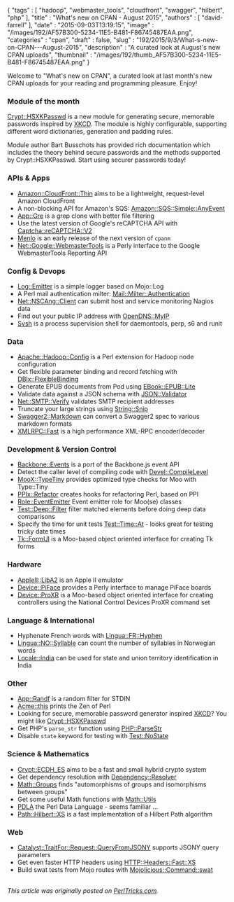 {
   "tags" : [
      "hadoop",
      "webmaster_tools",
      "cloudfront",
      "swagger",
      "hilbert",
      "php"
   ],
   "title" : "What's new on CPAN - August 2015",
   "authors" : [
      "david-farrell"
   ],
   "date" : "2015-09-03T13:19:15",
   "image" : "/images/192/AF57B300-5234-11E5-B481-F86745487EAA.png",
   "categories" : "cpan",
   "draft" : false,
   "slug" : "192/2015/9/3/What-s-new-on-CPAN---August-2015",
   "description" : "A curated look at August's new CPAN uploads",
   "thumbnail" : "/images/192/thumb_AF57B300-5234-11E5-B481-F86745487EAA.png"
}


Welcome to "What's new on CPAN", a curated look at last month's new CPAN uploads for your reading and programming pleasure. Enjoy!

### Module of the month

[Crypt::HSXKPasswd](https://metacpan.org/pod/Crypt::HSXKPasswd) is a new module for generating secure, memorable passwords inspired by [XKCD](https://xkcd.com/936/). The module is highly configurable, supporting different word dictionaries, generation and padding rules.

Module author Bart Busschots has provided rich documentation which includes the theory behind secure passwords and the methods supported by Crypt::HSXKPasswd. Start using securer passwords today!

### APIs & Apps

-   [Amazon::CloudFront::Thin](https://metacpan.org/pod/Amazon::CloudFront::Thin) aims to be a lightweight, request-level Amazon CloudFront
-   A non-blocking API for Amazon's SQS: [Amazon::SQS::Simple::AnyEvent](https://metacpan.org/pod/Amazon::SQS::Simple::AnyEvent)
-   [App::Gre](https://metacpan.org/pod/App::Gre) is a grep clone with better file filtering
-   Use the latest version of Google's reCAPTCHA API with [Captcha::reCAPTCHA::V2](https://metacpan.org/pod/Captcha::reCAPTCHA::V2)
-   [Menlo](https://metacpan.org/pod/Menlo) is an early release of the next version of `cpanm`
-   [Net::Google::WebmasterTools](https://metacpan.org/pod/Net::Google::WebmasterTools) is a Perly interface to the Google WebmasterTools Reporting API

### Config & Devops

-   [Log::Emitter](https://metacpan.org/pod/Log::Emitter) is a simple logger based on Mojo::Log
-   A Perl mail authentication milter: [Mail::Milter::Authentication](https://metacpan.org/pod/Mail::Milter::Authentication)
-   [Net::NSCAng::Client](https://metacpan.org/pod/Net::NSCAng::Client) can submit host and service monitoring Nagios data
-   Find out your public IP address with [OpenDNS::MyIP](https://metacpan.org/pod/OpenDNS::MyIP)
-   [Svsh](https://metacpan.org/pod/Svsh) is a process supervision shell for daemontools, perp, s6 and runit

### Data

-   [Apache::Hadoop::Config](https://metacpan.org/pod/Apache::Hadoop::Config) is a Perl extension for Hadoop node configuration
-   Get flexible parameter binding and record fetching with [DBIx::FlexibleBinding](https://metacpan.org/pod/DBIx::FlexibleBinding)
-   Generate EPUB documents from Pod using [EBook::EPUB::Lite](https://metacpan.org/pod/EBook::EPUB::Lite)
-   Validate data against a JSON schema with [JSON::Validator](https://metacpan.org/pod/JSON::Validator)
-   [Net::SMTP::Verify](https://metacpan.org/pod/Net::SMTP::Verify) validates SMTP recipient addresses
-   Truncate your large strings using [String::Snip](https://metacpan.org/pod/String::Snip)
-   [Swagger2::Markdown](https://metacpan.org/pod/Swagger2::Markdown) can convert a Swagger2 spec to various markdown formats
-   [XMLRPC::Fast](https://metacpan.org/pod/XMLRPC::Fast) is a high performance XML-RPC encoder/decoder

### Development & Version Control

-   [Backbone::Events](https://metacpan.org/pod/Backbone::Events) is a port of the Backbone.js event API
-   Detect the caller level of compiling code with [Devel::CompileLevel](https://metacpan.org/pod/Devel::CompileLevel)
-   [MooX::TypeTiny](https://metacpan.org/pod/MooX::TypeTiny) provides optimized type checks for Moo with Type::Tiny
-   [PPIx::Refactor](https://metacpan.org/pod/PPIx::Refactor) creates hooks for refactoring Perl, based on PPI
-   [Role::EventEmitter](https://metacpan.org/pod/Role::EventEmitter) Event emitter role for Moo(se) classes
-   [Test::Deep::Filter](https://metacpan.org/pod/Test::Deep::Filter) filter matched elements before doing deep data comparisons
-   Specify the time for unit tests [Test::Time::At](https://metacpan.org/pod/Test::Time::At) - looks great for testing tricky date times
-   [Tk::FormUI](https://metacpan.org/pod/Tk::FormUI) is a Moo-based object oriented interface for creating Tk forms

### Hardware

-   [AppleII::LibA2](https://metacpan.org/pod/AppleII::LibA2) is an Apple II emulator
-   [Device::PiFace](https://metacpan.org/pod/Device::PiFace) provides a Perly interface to manage PiFace boards
-   [Device::ProXR](https://metacpan.org/pod/Device::ProXR) is a Moo-based object oriented interface for creating controllers using the National Control Devices ProXR command set

### Language & International

-   Hyphenate French words with [Lingua::FR::Hyphen](https://metacpan.org/pod/Lingua::FR::Hyphen)
-   [Lingua::NO::Syllable](https://metacpan.org/pod/Lingua::NO::Syllable) can count the number of syllables in Norwegian words
-   [Locale::India](https://metacpan.org/pod/Locale::India) can be used for state and union territory identification in India

### Other

-   [App::Randf](https://metacpan.org/pod/App::Randf) is a random filter for STDIN
-   [Acme::this](https://metacpan.org/pod/Acme::this) prints the Zen of Perl
-   Looking for secure, memorable password generator inspired [XKCD](https://xkcd.com/936/)? You might like [Crypt::HSXKPasswd](https://metacpan.org/pod/Crypt::HSXKPasswd)
-   Get PHP's `parse_str` function using [PHP::ParseStr](https://metacpan.org/pod/PHP::ParseStr)
-   Disable `state` keyword for testing with [Test::NoState](https://metacpan.org/pod/Test::NoState)

### Science & Mathematics

-   [Crypt::ECDH\_ES](https://metacpan.org/pod/Crypt::ECDH_ES) aims to be a fast and small hybrid crypto system
-   Get dependency resolution with [Dependency::Resolver](https://metacpan.org/pod/Dependency::Resolver)
-   [Math::Groups](https://metacpan.org/pod/Math::Groups) finds "automorphisms of groups and isomorphisms between groups"
-   Get some useful Math functions with [Math::Utils](https://metacpan.org/pod/Math::Utils)
-   [PDLA](https://metacpan.org/pod/PDLA) the Perl Data Language - seems familiar ...
-   [Path::Hilbert::XS](https://metacpan.org/pod/Path::Hilbert::XS) is a fast implementation of a Hilbert Path algorithm

### Web

-   [Catalyst::TraitFor::Request::QueryFromJSONY](https://metacpan.org/pod/Catalyst::TraitFor::Request::QueryFromJSONY) supports JSONY query parameters
-   Get even faster HTTP headers using [HTTP::Headers::Fast::XS](https://metacpan.org/pod/HTTP::Headers::Fast::XS)
-   Build swat tests from Mojo routes with [Mojolicious::Command::swat](https://metacpan.org/pod/Mojolicious::Command::swat)


\
*This article was originally posted on [PerlTricks.com](http://perltricks.com).*
